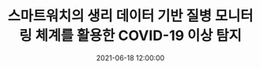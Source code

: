 ---
layout: post
title: 스마트워치의 생리 데이터 기반 질병 모니터링 체계를 활용한 COVID-19 이상 탐지
date: '2021-06-18 12:00:00'
categories:
- publication
- publication_domestic
- conference
- conference_domestic
description: |-
  김진현, 한용섭, 조형래, 윤혜린, 김현수, 구다예, 강태신<br />
  대한전기학회논문지 Vol.70, No.8, p.1197-1207, June 2021
---